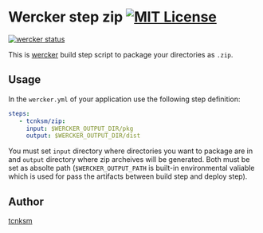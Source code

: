 Wercker step zip [![MIT License](http://img.shields.io/badge/license-MIT-blue.svg?style=flat)](https://github.com/tcnksm/wercker-step-zip/blob/master/LICENCE)
====

[![wercker status](https://app.wercker.com/status/9f2733b432a0fd76e2846f95da95e3d3/s/master "wercker status")](https://app.wercker.com/project/bykey/9f2733b432a0fd76e2846f95da95e3d3)

This is [wercker](http://wercker.com/) build step script to package your directories as `.zip`. 

## Usage

In the `wercker.yml` of your application use the following step definition:

```yaml
steps:
   - tcnksm/zip:
     input: $WERCKER_OUTPUT_DIR/pkg
     output: $WERCKER_OUTPUT_DIR/dist
```

You must set `input` directory where directories you want to package are in and `output` directory where zip archeives will be generated. Both must be set as absolte path (`$WERCKER_OUTPUT_PATH` is built-in environmental valiable which is used for pass the artifacts between build step and deploy step). 

## Author

[tcnksm](https://github.com/tcnksm)
